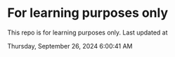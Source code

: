 # For learning purposes only
This repo is for learning purposes only.
Last updated at

Thursday, September 26, 2024 6:00:41 AM

